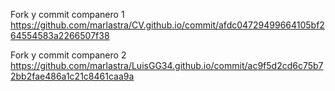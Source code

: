 Fork y commit companero 1
https://github.com/marlastra/CV.github.io/commit/afdc04729499664105bf264554583a2266507f38

Fork y commit companero 2
https://github.com/marlastra/LuisGG34.github.io/commit/ac9f5d2cd6c75b72bb2fae486a1c21c8461caa9a


